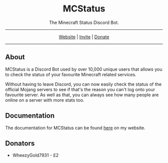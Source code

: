 

<h1 align="center">MCStatus</h1>
<p align="center">The Minecraft Status Discord Bot.</p>

---

<p align="center">
<a href="https://lambocreeper.uk/mcstatus/">Website</a> | <a href="https://discordapp.com/oauth2/authorize?client_id=291623138457026560&scope=bot">Invite</a> | <a href="https://lambocreeper.uk/donate/">Donate</a>
</p>

---

## About

MCStatus is a Discord Bot used by over 10,000 unique users that allows you to check the status of your favourite Minecraft related services.

Without having to leave Discord, you can now easily check the status of the official Mojang servers to see if that's the reason you can't log onto your favourite server. As well as that, you can always see how many people are online on a server with more stats too.

## Documentation

The documentation for MCStatus can be found [here](https://lambocreeper.uk/mcstatus/) on my website.

## Donators
- WheezyGold7931 - £2
